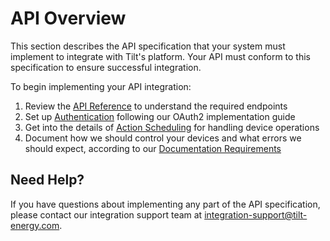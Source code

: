 # API Overview

This section describes the API specification that your system must implement to integrate with Tilt's platform. Your API must conform to this specification to ensure successful integration.


To begin implementing your API integration:

1. Review the [API Reference](reference.md) to understand the required endpoints
2. Set up [Authentication](authentication.md) following our OAuth2 implementation guide
3. Get into the details of [Action Scheduling](action_scheduling.md) for handling device operations
4. Document how we should control your devices and what errors we should expect, according to our [Documentation Requirements](documentation.md)

## Need Help?

If you have questions about implementing any part of the API specification, please contact our integration support team at [integration-support@tilt-energy.com](mailto:integration-support@tilt-energy.com). 